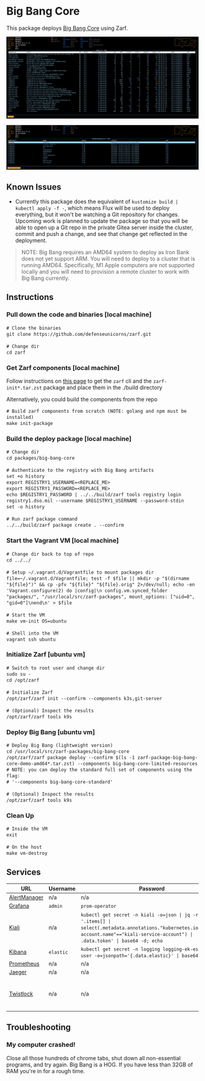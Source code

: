 # Big Bang Core

This package deploys [Big Bang Core](https://repo1.dso.mil/platform-one/big-bang/bigbang) using Zarf.

![pods](./images/pods.png)

![helmreleases](./images/helmreleases.png)

## Known Issues

- Currently this package does the equivalent of `kustomize build | kubectl apply -f -`, which means Flux will be used to deploy everything, but it won't be watching a Git repository for changes. Upcoming work is planned to update the package so that you will be able to open up a Git repo in the private Gitea server inside the cluster, commit and push a change, and see that change get reflected in the deployment.

> NOTE:
> Big Bang requires an AMD64 system to deploy as Iron Bank does not yet support ARM.  You will need to deploy to a cluster that is running AMD64.  Specifically, M1 Apple computers are not supported locally and you will need to provision a remote cluster to work with Big Bang currently.

## Instructions

### Pull down the code and binaries [local machine]

```shell
# Clone the binaries
git clone https://github.com/defenseunicorns/zarf.git

# Change dir
cd zarf
```

### Get Zarf components [local machine]

Follow instructions on [this page](../../docs/5-operator-manual/0-set-up-and-install.md) to get the `zarf` cli and the `zarf-init*.tar.zst` package and place them in the ./build directory

Alternatively, you could build the components from the repo
```shell
# Build zarf components from scratch (NOTE: golang and npm must be installed)
make init-package
```

### Build the deploy package [local machine]

```shell
# Change dir
cd packages/big-bang-core

# Authenticate to the registry with Big Bang artifacts
set +o history
export REGISTRY1_USERNAME=<REPLACE_ME>
export REGISTRY1_PASSWORD=<REPLACE_ME>
echo $REGISTRY1_PASSWORD | ../../build/zarf tools registry login registry1.dso.mil --username $REGISTRY1_USERNAME --password-stdin
set -o history

# Run zarf package command
../../build/zarf package create . --confirm
```

### Start the Vagrant VM [local machine]

```shell
# Change dir back to top of repo
cd ../../

# Setup ~/.vagrant.d/Vagrantfile to mount packages dir
file=~/.vagrant.d/Vagrantfile; test -f $file || mkdir -p "$(dirname "${file}")" && cp -pfv "${file}" "${file}.orig" 2>/dev/null; echo -en 'Vagrant.configure(2) do |config|\n config.vm.synced_folder "packages/", "/usr/local/src/zarf-packages", mount_options: ["uid=0", "gid=0"]\nend\n' > $file

# Start the VM
make vm-init OS=ubuntu

# Shell into the VM
vagrant ssh ubuntu
```

### Initialize Zarf [ubuntu vm]

```shell
# Switch to root user and change dir
sudo su -
cd /opt/zarf

# Initialize Zarf
/opt/zarf/zarf init --confirm --components k3s,git-server

# (Optional) Inspect the results
/opt/zarf/zarf tools k9s
```

### Deploy Big Bang [ubuntu vm]

```shell
# Deploy Big Bang (lightweight version)
cd /usr/local/src/zarf-packages/big-bang-core
/opt/zarf/zarf package deploy --confirm $(ls -1 zarf-package-big-bang-core-demo-amd64*.tar.zst) --components big-bang-core-limited-resources
# NOTE: you can deploy the standard full set of components using the flag:
# '--components big-bang-core-standard'

# (Optional) Inspect the results
/opt/zarf/zarf tools k9s
```

### Clean Up

```shell
# Inside the VM
exit

# On the host
make vm-destroy
```

## Services

| URL                                                   | Username  | Password                                                                                                                                                                                   | Notes                                                               |
| ----------------------------------------------------- | --------- | ------------------------------------------------------------------------------------------------------------------------------------------------------------------------------------------ | ------------------------------------------------------------------- |
| [AlertManager](https://alertmanager.bigbang.dev:8443) | n/a       | n/a                                                                                                                                                                                        | Unauthenticated                                                     |
| [Grafana](https://grafana.bigbang.dev:8443)           | `admin`   | `prom-operator`                                                                                                                                                                            |                                                                     |
| [Kiali](https://kiali.bigbang.dev:8443)               | n/a       | `kubectl get secret -n kiali -o=json \| jq -r '.items[] \| select(.metadata.annotations."kubernetes.io/service-account.name"=="kiali-service-account") \| .data.token' \| base64 -d; echo` |                                                                     |
| [Kibana](https://kibana.bigbang.dev:8443)             | `elastic` | `kubectl get secret -n logging logging-ek-es-elastic-user -o=jsonpath='{.data.elastic}' \| base64 -d; echo`                                                                                |                                                                     |
| [Prometheus](https://prometheus.bigbang.dev:8443)     | n/a       | n/a                                                                                                                                                                                        | Unauthenticated                                                     |
| [Jaeger](https://tracing.bigbang.dev:8443)            | n/a       | n/a                                                                                                                                                                                        | Unauthenticated                                                     |
| [Twistlock](https://twistlock.bigbang.dev:8443)       | n/a       | n/a                                                                                                                                                                                        | Twistlock has you create an admin account the first time you log in |

## Troubleshooting

### My computer crashed!
Close all those hundreds of chrome tabs, shut down all non-essential programs, and try again. Big Bang is a HOG. If you have less than 32GB of RAM you're in for a rough time.

